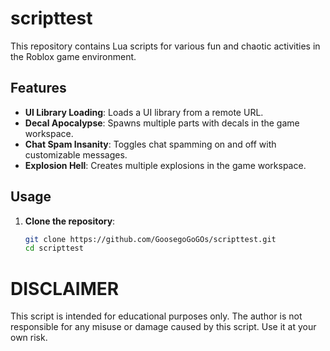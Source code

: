 # scripttest

This repository contains Lua scripts for various fun and chaotic activities in the Roblox game environment.

## Features

- **UI Library Loading**: Loads a UI library from a remote URL.
- **Decal Apocalypse**: Spawns multiple parts with decals in the game workspace.
- **Chat Spam Insanity**: Toggles chat spamming on and off with customizable messages.
- **Explosion Hell**: Creates multiple explosions in the game workspace.

## Usage

1. **Clone the repository**:
   ```sh
   git clone https://github.com/GoosegoGoGOs/scripttest.git
   cd scripttest


# DISCLAIMER
This script is intended for educational purposes only. The author is not responsible for any misuse or damage caused by this script. Use it at your own risk.

